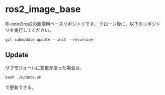 # ros2_image_base

Ri-oneのros2の画像用ベースリポジトリです。
クローン後に、以下のリポジトリを実行してください。
```
git submodule update --init --recursive
```

## Update

サブモジュールに変更があった場合は、
```
bash ./update.sh
```
で更新できる。
